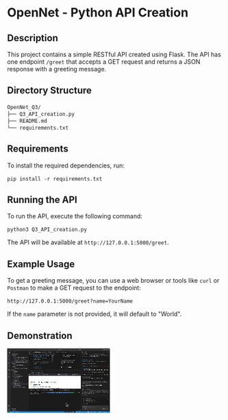 # OpenNet - Python API Creation

## Description
This project contains a simple RESTful API created using Flask. The API has one endpoint `/greet` that accepts a GET request and returns a JSON response with a greeting message.

## Directory Structure
```
OpenNet_Q3/
├── Q3_API_creation.py  
├── README.md           
└── requirements.txt    
```

## Requirements
To install the required dependencies, run:
```
pip install -r requirements.txt
```

## Running the API
To run the API, execute the following command:
```
python3 Q3_API_creation.py
```
The API will be available at `http://127.0.0.1:5000/greet`.

## Example Usage
To get a greeting message, you can use a web browser or tools like `curl` or `Postman` to make a GET request to the endpoint:
```
http://127.0.0.1:5000/greet?name=YourName
```
If the `name` parameter is not provided, it will default to "World".

## Demonstration
![API Running GIF](https://github.com/SharkBlahaj/OpenNet_Q3/blob/main/assets/OpenNet_Q3.gif)

